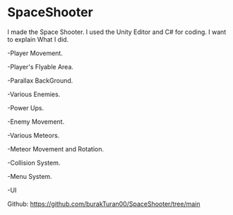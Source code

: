 # SpaceShooter

I made the Space Shooter. I used the Unity Editor and C# for coding. I want to explain What I did.

-Player Movement.

-Player's Flyable Area.

-Parallax BackGround.

-Various Enemies.

-Power Ups.

-Enemy Movement.

-Various Meteors.

-Meteor Movement and Rotation.

-Collision System.

-Menu System.

-UI

Github: https://github.com/burakTuran00/SpaceShooter/tree/main
